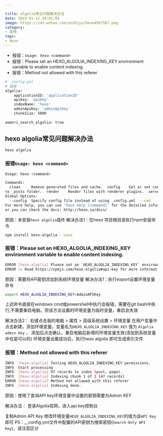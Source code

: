 ```yaml
---

title: algolia常见问题解决办法
date: 2023-01-12 19:01:04
image: https://cdn.wdtwo.com/anzhiyu/hexo4567567.png
category: 
- 其他
tags: 
- Hexo
---
```


- 报错：`Usage: hexo <command>`
- 报错：Please set an HEXO_ALGOLIA_INDEXING_KEY environment variable to enable content indexing.
- 报错：Method not allowed with this referer

<!--more-->

```bash
# _config.yml
# 搜索
algolia:
    applicationID: 'applicationID'
    apiKey: 'apiKey'
    indexName: 'hexo'
    adminApiKey: 'adminApiKey'
    chunkSize: 5000
    
aomori_search_algolia: true
```


## hexo algolia常见问题解决办法

```bash 
hexo algolia
```
### 报错`Usage: hexo <command>`
```bash
Usage: hexo <command>

Commands:
  clean     Remove generated files and cache.  config    Get or set configurations.  deploy    Deploy your website.  generate  Generate static files.  help      Get help on a command.  init      Create a new Hexo folder.  list      List the information of the site  migrate   Migrate your site from other system to Hexo.  new       Create a new post.  publish   Moves a draft post from _drafts 
to _posts folder.  render    Render files with renderer plugins.  server    Start the server.  version   Display version information.
Global Options:
  --config  Specify config file instead of using _config.yml  --cwd     Specify the CWD  --debug   Display all verbose messages in the terminal  --draft   Display draft posts  --safe    Disable all plugins and scripts  --silent  Hide output on console
For more help, you can use 'hexo help [command]' for the detailed information
or you can check the docs: http://hexo.io/docs/
```
原因：未安装`hexo algolia`插件
解决办法1：在hexo 项目根目录执行npm安装命令
```bash
npm install hexo-algolia --save
```
### 报错：Please set an HEXO_ALGOLIA_INDEXING_KEY environment variable to enable content indexing.

```bash
ERROR [hexo-algolia] Please set an `HEXO_ALGOLIA_INDEXING_KEY` environment variable to enable content indexing.
ERROR >> Read https://npmjs.com/hexo-algolia#api-key for more informations.
```
原因：需要将API密钥添加到系统环境变量
解决办法1：执行export设置环境变量命令
```bash
export HEXO_ALGOLIA_INDEXING_KEY=AdminAPIKey
```
上述命令直接在windows cmd或powershell中执行会报错，需要在git bash中执行,不需要重启电脑，但该方法设置的环境变量为临时变量，重启会失效

解决办法2：
右键点击我的电脑 > 属性 > 高级系统设置 > 环境变量
在用户变量中点击新建，添加环境变量，变量名为`HEXO_ALGOLIA_INDEXING_KEY` 值为 `Algolia admin key` ， 添加后点击确认，重启电脑后新增的环境变量生效(添加到系统变量中也是可以的)
环境变量设置成功后，执行hexo algolia 即可生成索引文件

### 报错：Method not allowed with this referer

```bash
INFO  [hexo-algolia] Testing HEXO_ALGOLIA_INDEXING_KEY permissions.
INFO  Start processing
INFO  [hexo-algolia] 47 records to index (post, page).
INFO  [hexo-algolia] Indexing chunk 1 of 1 (47 records)
ERROR [hexo-algolia] Method not allowed with this referer
INFO  [hexo-algolia] Indexing done.
```
原因：使用了查询API key环境变量中设置的密钥需要为Admin KEY

解决办法：
登录Algolia官网，进入api key控制台

复制Admin API Key 修改环境变量`HEXO_ALGOLIA_INDEXING_KEY`的值为该`API Key`即可
PS：__config.yml文件中配置的API密钥为搜索密钥(`Search-Only API Key`)，请注意区分



